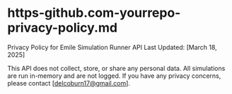 # https-github.com-yourrepo-privacy-policy.md

Privacy Policy for Emile Simulation Runner API
Last Updated: [March 18, 2025]

This API does not collect, store, or share any personal data. All simulations are run in-memory and are not logged. If you have any privacy concerns, please contact [delcoburn17@gmail.com].
